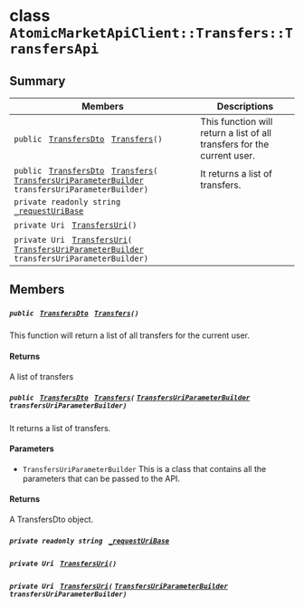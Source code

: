 # class `AtomicMarketApiClient::Transfers::TransfersApi` 

## Summary

 Members                                | Descriptions                                
----------------------------------------|---------------------------------------------
`public ` [`TransfersDto`](.github/workflows/documentation/md/AtomicMarketApiClient--Transfers--TransfersDto.md#class_atomic_market_api_client_1_1_transfers_1_1_transfers_dto)` ` [`Transfers`](#class_atomic_market_api_client_1_1_transfers_1_1_transfers_api_1aec0b36332a9be12df6ebfb067da0ecba)`()` | This function will return a list of all transfers for the current user.
`public ` [`TransfersDto`](.github/workflows/documentation/md/AtomicMarketApiClient--Transfers--TransfersDto.md#class_atomic_market_api_client_1_1_transfers_1_1_transfers_dto)` ` [`Transfers`](#class_atomic_market_api_client_1_1_transfers_1_1_transfers_api_1ac692fc0ceac5e8f2bf583f1e41cabdae)`(` [`TransfersUriParameterBuilder`](.github/workflows/documentation/md/AtomicMarketApiClient--Transfers--TransfersUriParameterBuilder.md#class_atomic_market_api_client_1_1_transfers_1_1_transfers_uri_parameter_builder)` transfersUriParameterBuilder)` | It returns a list of transfers.
`private readonly string ` [`_requestUriBase`](#class_atomic_market_api_client_1_1_transfers_1_1_transfers_api_1a1854c4909a1013a684af16fb52e8a387) | 
`private Uri ` [`TransfersUri`](#class_atomic_market_api_client_1_1_transfers_1_1_transfers_api_1a75e5cf6cddb62fc9e45fbf831b1d71d1)`()` | 
`private Uri ` [`TransfersUri`](#class_atomic_market_api_client_1_1_transfers_1_1_transfers_api_1a9388420fefbd204d7f362bc1386dc980)`(` [`TransfersUriParameterBuilder`](.github/workflows/documentation/md/AtomicMarketApiClient--Transfers--TransfersUriParameterBuilder.md#class_atomic_market_api_client_1_1_transfers_1_1_transfers_uri_parameter_builder)` transfersUriParameterBuilder)` | 

## Members

##### `public ` [`TransfersDto`](.github/workflows/documentation/md/AtomicMarketApiClient--Transfers--TransfersDto.md#class_atomic_market_api_client_1_1_transfers_1_1_transfers_dto)` ` [`Transfers`](#class_atomic_market_api_client_1_1_transfers_1_1_transfers_api_1aec0b36332a9be12df6ebfb067da0ecba)`()` 

This function will return a list of all transfers for the current user.

#### Returns
A list of transfers

##### `public ` [`TransfersDto`](.github/workflows/documentation/md/AtomicMarketApiClient--Transfers--TransfersDto.md#class_atomic_market_api_client_1_1_transfers_1_1_transfers_dto)` ` [`Transfers`](#class_atomic_market_api_client_1_1_transfers_1_1_transfers_api_1ac692fc0ceac5e8f2bf583f1e41cabdae)`(` [`TransfersUriParameterBuilder`](.github/workflows/documentation/md/AtomicMarketApiClient--Transfers--TransfersUriParameterBuilder.md#class_atomic_market_api_client_1_1_transfers_1_1_transfers_uri_parameter_builder)` transfersUriParameterBuilder)` 

It returns a list of transfers.

#### Parameters
* `TransfersUriParameterBuilder` This is a class that contains all the parameters that can be passed to the API.

#### Returns
A TransfersDto object.

##### `private readonly string ` [`_requestUriBase`](#class_atomic_market_api_client_1_1_transfers_1_1_transfers_api_1a1854c4909a1013a684af16fb52e8a387) 

##### `private Uri ` [`TransfersUri`](#class_atomic_market_api_client_1_1_transfers_1_1_transfers_api_1a75e5cf6cddb62fc9e45fbf831b1d71d1)`()` 

##### `private Uri ` [`TransfersUri`](#class_atomic_market_api_client_1_1_transfers_1_1_transfers_api_1a9388420fefbd204d7f362bc1386dc980)`(` [`TransfersUriParameterBuilder`](.github/workflows/documentation/md/AtomicMarketApiClient--Transfers--TransfersUriParameterBuilder.md#class_atomic_market_api_client_1_1_transfers_1_1_transfers_uri_parameter_builder)` transfersUriParameterBuilder)` 

